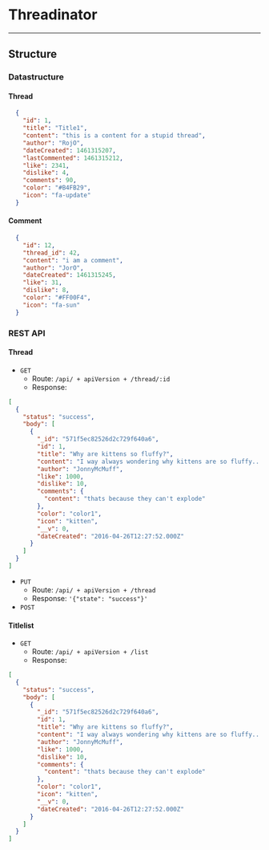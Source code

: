 # __Threadinator__
---
## Structure

### Datastructure
#### Thread

  ```JSON
    {
      "id": 1,
      "title": "Title1",
      "content": "this is a content for a stupid thread",
      "author": "RojO",
      "dateCreated": 1461315207,
      "lastCommented": 1461315212,
      "like": 2341,
      "dislike": 4,
      "comments": 90,
      "color": "#B4FB29",
      "icon": "fa-update"
    }
  ```

#### Comment
  ```JSON
    {
      "id": 12,
      "thread_id": 42,
      "content": "i am a comment",
      "author": "JorO",
      "dateCreated": 1461315245,
      "like": 31,
      "dislike": 8,
      "color": "#FF00F4",
      "icon": "fa-sun"
    }
  ```

### REST API

#### Thread

- `GET`  
  - Route: `/api/ + apiVersion + /thread/:id`  
  - Response:
```JSON
[
  {
    "status": "success",
    "body": [
      {
        "_id": "571f5ec82526d2c729f640a6",
        "id": 1,
        "title": "Why are kittens so fluffy?",
        "content": "I way always wondering why kittens are so fluffy... Maybe someone of you guys can help me with that?",
        "author": "JonnyMcMuff",
        "like": 1000,
        "dislike": 10,
        "comments": {
          "content": "thats because they can't explode"
        },
        "color": "color1",
        "icon": "kitten",
        "__v": 0,
        "dateCreated": "2016-04-26T12:27:52.000Z"
      }
    ]
  }
]
```
- `PUT`
  - Route: `/api/ + apiVersion + /thread`
  - Response: `'{"state": "success"}'`
- `POST`

#### Titlelist

- `GET`
  - Route: `/api/ + apiVersion + /list`
  - Response:
```JSON
[
  {
    "status": "success",
    "body": [
      {
        "_id": "571f5ec82526d2c729f640a6",
        "id": 1,
        "title": "Why are kittens so fluffy?",
        "content": "I way always wondering why kittens are so fluffy... Maybe someone of you guys can help me with that?",
        "author": "JonnyMcMuff",
        "like": 1000,
        "dislike": 10,
        "comments": {
          "content": "thats because they can't explode"
        },
        "color": "color1",
        "icon": "kitten",
        "__v": 0,
        "dateCreated": "2016-04-26T12:27:52.000Z"
      }
    ]
  }
]
```
